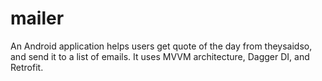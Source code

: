 # mailer
An Android application helps users get quote of the day from theysaidso, and send it to a list of emails. It uses MVVM architecture, Dagger DI, and Retrofit.
